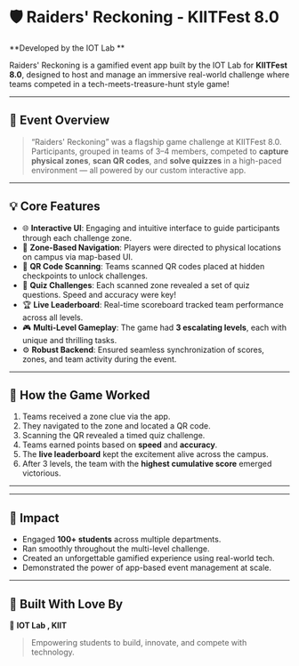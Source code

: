 # 🛡️ Raiders' Reckoning - KIITFest 8.0

**Developed by the IOT Lab **

Raiders' Reckoning is a gamified event app built by the IOT Lab for **KIITFest 8.0**, designed to host and manage an immersive real-world challenge where teams competed in a tech-meets-treasure-hunt style game!

---

## 🎯 Event Overview

> “Raiders' Reckoning” was a flagship game challenge at KIITFest 8.0. Participants, grouped in teams of 3–4 members, competed to **capture physical zones**, **scan QR codes**, and **solve quizzes** in a high-paced environment — all powered by our custom interactive app.

---

## 💡 Core Features

- 🌐 **Interactive UI**: Engaging and intuitive interface to guide participants through each challenge zone.
- 🧭 **Zone-Based Navigation**: Players were directed to physical locations on campus via map-based UI.
- 📲 **QR Code Scanning**: Teams scanned QR codes placed at hidden checkpoints to unlock challenges.
- 🧠 **Quiz Challenges**: Each scanned zone revealed a set of quiz questions. Speed and accuracy were key!
- 🏆 **Live Leaderboard**: Real-time scoreboard tracked team performance across all levels.
- 🎮 **Multi-Level Gameplay**: The game had **3 escalating levels**, each with unique and thrilling tasks.
- ⚙️ **Robust Backend**: Ensured seamless synchronization of scores, zones, and team activity during the event.

---

## 🏁 How the Game Worked

1. Teams received a zone clue via the app.
2. They navigated to the zone and located a QR code.
3. Scanning the QR revealed a timed quiz challenge.
4. Teams earned points based on **speed** and **accuracy**.
5. The **live leaderboard** kept the excitement alive across the campus.
6. After 3 levels, the team with the **highest cumulative score** emerged victorious.

---



---

## 🚀 Impact

- Engaged **100+ students** across multiple departments.
- Ran smoothly throughout the multi-level challenge.
- Created an unforgettable gamified experience using real-world tech.
- Demonstrated the power of app-based event management at scale.

---




## 🤝 Built With Love By

🧠 **IOT Lab , KIIT**

> Empowering students to build, innovate, and compete with technology.



